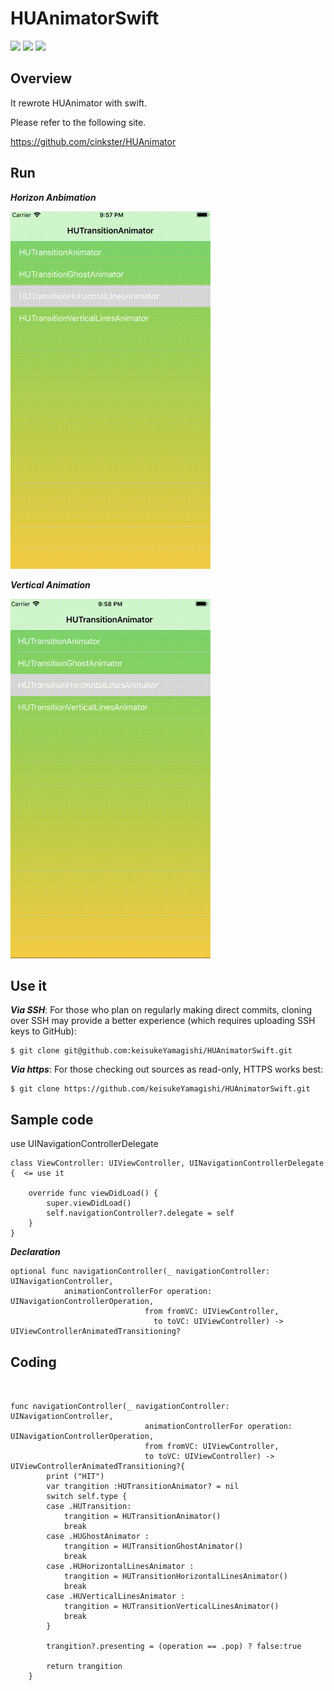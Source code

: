 # HUAnimatorSwift

[![](https://img.shields.io/badge/Twitter-O--Liker%20Error-blue.svg)](https://twitter.com/O_Linker_Error)
[![](https://img.shields.io/badge/Language-Ruby-red.svg)](https://www.ruby-lang.org/ja/)
[![](https://img.shields.io/apm/l/vim-mode.svg)](https://github.com/keisukeYamagishi/xsort/blob/master/LICENSE)

## Overview 

It rewrote HUAnimator with swift.

Please refer to the following site.

https://github.com/cinkster/HUAnimator


## Run 

***Horizon Anbimation***

<img src="https://github.com/keisukeYamagishi/HUAnimatorSwift/blob/master/Gif/Horizon.gif">

***Vertical Animation***

<img src="https://github.com/keisukeYamagishi/HUAnimatorSwift/blob/master/Gif/Vertical.gif">

## Use it
***Via SSH***: For those who plan on regularly making direct commits, cloning over SSH may provide a better experience (which requires uploading SSH keys to GitHub):

```
$ git clone git@github.com:keisukeYamagishi/HUAnimatorSwift.git
```
***Via https***: For those checking out sources as read-only, HTTPS works best:

```
$ git clone https://github.com/keisukeYamagishi/HUAnimatorSwift.git
```

## Sample code

use UINavigationControllerDelegate 

```
class ViewController: UIViewController, UINavigationControllerDelegate {  <= use it

    override func viewDidLoad() {
        super.viewDidLoad()
        self.navigationController?.delegate = self
    }
}
```

***Declaration***

```
optional func navigationController(_ navigationController: UINavigationController, 
            animationControllerFor operation: UINavigationControllerOperation, 
                              from fromVC: UIViewController, 
                                to toVC: UIViewController) -> UIViewControllerAnimatedTransitioning?
```

## Coding

```


func navigationController(_ navigationController: UINavigationController,
                              animationControllerFor operation: UINavigationControllerOperation,
                              from fromVC: UIViewController,
                              to toVC: UIViewController) -> UIViewControllerAnimatedTransitioning?{
        print ("HIT")
        var trangition :HUTransitionAnimator? = nil
        switch self.type {
        case .HUTransition:
            trangition = HUTransitionAnimator()
            break
        case .HUGhostAnimator :
            trangition = HUTransitionGhostAnimator()
            break
        case .HUHorizontalLinesAnimator :
            trangition = HUTransitionHorizontalLinesAnimator()
            break
        case .HUVerticalLinesAnimator :
            trangition = HUTransitionVerticalLinesAnimator()
            break
        }
        
        trangition?.presenting = (operation == .pop) ? false:true
        
        return trangition
    }

```
